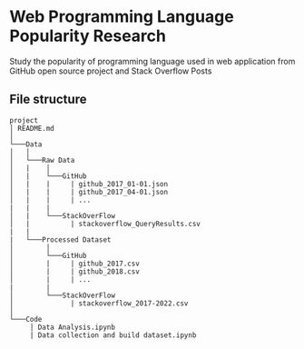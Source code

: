 # Web Programming Language Popularity Research
Study the popularity of programming language used in web application from GitHub open source project and Stack Overflow Posts

##  File structure
```
project
│ README.md 
│
└───Data
│   │
│   └───Raw Data
│   |    │   
│   |    └───GitHub
│   |    |     | github_2017_01-01.json
│   |    |     | github_2017_04-01.json
│   |    |     | ...
|   |    |
│   |    └───StackOverFlow
│   |          | stackoverflow_QueryResults.csv
|   |
|   └───Processed Dataset 
│        │ 
│        └───GitHub
│        |     | github_2017.csv
│        |     | github_2018.csv
│        |     | ...
|        |
│        └───StackOverFlow
│              | stackoverflow_2017-2022.csv
│   
└───Code
     │ Data Analysis.ipynb
     | Data collection and build dataset.ipynb
```

